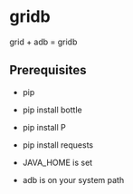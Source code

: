 gridb
=====

grid + adb = gridb


Prerequisites
-------------

* pip
* pip install bottle
* pip install P
* pip install requests

* JAVA_HOME is set
* adb is on your system path
